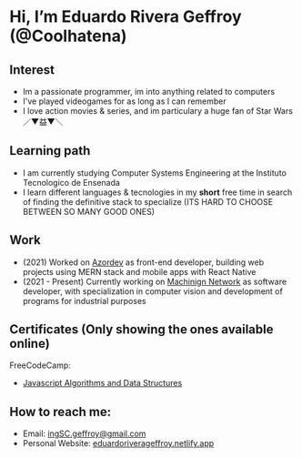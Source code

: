 # Hi, I’m **Eduardo Rivera Geffroy** (@Coolhatena)

## Interest
- Im a passionate programmer, im into anything related to computers
- I've played videogames for as long as I can remember
- I love action movies & series, and im particulary a huge fan of Star Wars ／▼益▼＼

## Learning path
- I am currently studying Computer Systems Engineering at the Instituto Tecnologico de Ensenada
- I learn different languages & tecnologies in my **short** free time in search of finding the definitive stack to specialize (ITS HARD TO CHOOSE BETWEEN SO MANY GOOD ONES)

## Work
- (2021) Worked on [Azordev](https://azordev.github.io/) as front-end developer, building web projects using MERN stack and mobile apps with React Native 
- (2021 - Present) Currently working on [Machinign Network](http://machiningnetwork.com) as software developer, with specialization in computer vision and development of programs for industrial purposes

## Certificates (Only showing the ones available online)
FreeCodeCamp:
- [Javascript Algorithms and Data Structures](https://www.freecodecamp.org/certification/Coolhatena/javascript-algorithms-and-data-structures)

## How to reach me: 
- Email: ingSC.geffroy@gmail.com
- Personal Website: [eduardoriverageffroy.netlify.app](https://eduardoriverageffroy.netlify.app)
